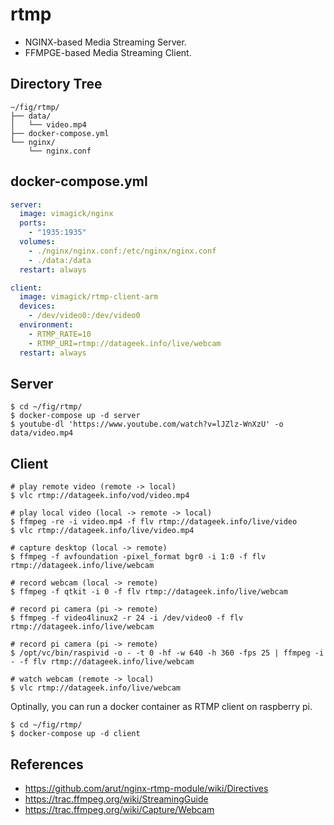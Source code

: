 rtmp
====

- NGINX-based Media Streaming Server.
- FFMPGE-based Media Streaming Client.

## Directory Tree

```
~/fig/rtmp/
├── data/
│   └── video.mp4
├── docker-compose.yml
└── nginx/
    └── nginx.conf
```

## docker-compose.yml

```yaml
server:
  image: vimagick/nginx
  ports:
    - "1935:1935"
  volumes:
    - ./nginx/nginx.conf:/etc/nginx/nginx.conf
    - ./data:/data
  restart: always

client:
  image: vimagick/rtmp-client-arm
  devices:
    - /dev/video0:/dev/video0
  environment:
    - RTMP_RATE=10
    - RTMP_URI=rtmp://datageek.info/live/webcam
  restart: always
```

## Server

```
$ cd ~/fig/rtmp/
$ docker-compose up -d server
$ youtube-dl 'https://www.youtube.com/watch?v=lJZlz-WnXzU' -o data/video.mp4
```

## Client

```
# play remote video (remote -> local)
$ vlc rtmp://datageek.info/vod/video.mp4

# play local video (local -> remote -> local)
$ ffmpeg -re -i video.mp4 -f flv rtmp://datageek.info/live/video
$ vlc rtmp://datageek.info/live/video.mp4

# capture desktop (local -> remote)
$ ffmpeg -f avfoundation -pixel_format bgr0 -i 1:0 -f flv rtmp://datageek.info/live/webcam

# record webcam (local -> remote)
$ ffmpeg -f qtkit -i 0 -f flv rtmp://datageek.info/live/webcam

# record pi camera (pi -> remote)
$ ffmpeg -f video4linux2 -r 24 -i /dev/video0 -f flv rtmp://datageek.info/live/webcam

# record pi camera (pi -> remote)
$ /opt/vc/bin/raspivid -o - -t 0 -hf -w 640 -h 360 -fps 25 | ffmpeg -i - -f flv rtmp://datageek.info/live/webcam

# watch webcam (remote -> local)
$ vlc rtmp://datageek.info/live/webcam
```

Optinally, you can run a docker container as RTMP client on raspberry pi.

```
$ cd ~/fig/rtmp/
$ docker-compose up -d client
```

## References

- https://github.com/arut/nginx-rtmp-module/wiki/Directives
- https://trac.ffmpeg.org/wiki/StreamingGuide
- https://trac.ffmpeg.org/wiki/Capture/Webcam
